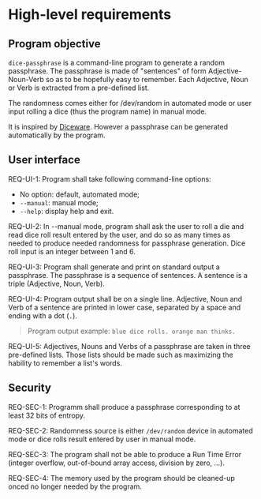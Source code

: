 # High-level requirements

## Program objective

`dice-passphrase` is a command-line program to generate a random
passphrase. The passphrase is made of "sentences" of form
Adjective-Noun-Verb so as to be hopefully easy to remember. Each
Adjective, Noun or Verb is extracted from a pre-defined list.

The randomness comes either for /dev/random in automated mode or user
input rolling a dice (thus the program name) in manual mode.

It is inspired by
[Diceware](http://world.std.com/~reinhold/diceware.html). However a
passphrase can be generated automatically by the program.

## User interface

REQ-UI-1: Program shall take following command-line options:
* No option: default, automated mode;
* `--manual`: manual mode;
* `--help`: display help and exit.

REQ-UI-2: In --manual mode, program shall ask the user to roll a die and
read dice roll result entered by the user, and do so as many times as
needed to produce needed randomness for passphrase generation. Dice roll
input is an integer between 1 and 6.

REQ-UI-3: Program shall generate and print on standard output a
passphrase. The passphrase is a sequence of sentences. A sentence is a
triple (Adjective, Noun, Verb).

REQ-UI-4: Program output shall be on a single line. Adjective, Noun and
Verb of a sentence are printed in lower case, separated by a space and
ending with a dot (`.`).

> Program output example: `blue dice rolls. orange man thinks.`

REQ-UI-5: Adjectives, Nouns and Verbs of a passphrase are taken in three
pre-defined lists. Those lists should be made such as maximizing the
hability to remember a list's words.


## Security

REQ-SEC-1: Programm shall produce a passphrase corresponding to at least
32 bits of entropy.

REQ-SEC-2: Randomness source is either `/dev/random` device in automated
mode or dice rolls result entered by user in manual mode.

REQ-SEC-3: The program shall not be able to produce a Run Time Error
(integer overflow, out-of-bound array access, division by zero, ...).

REQ-SEC-4: The memory used by the program should be cleaned-up onced no
longer needed by the program.
